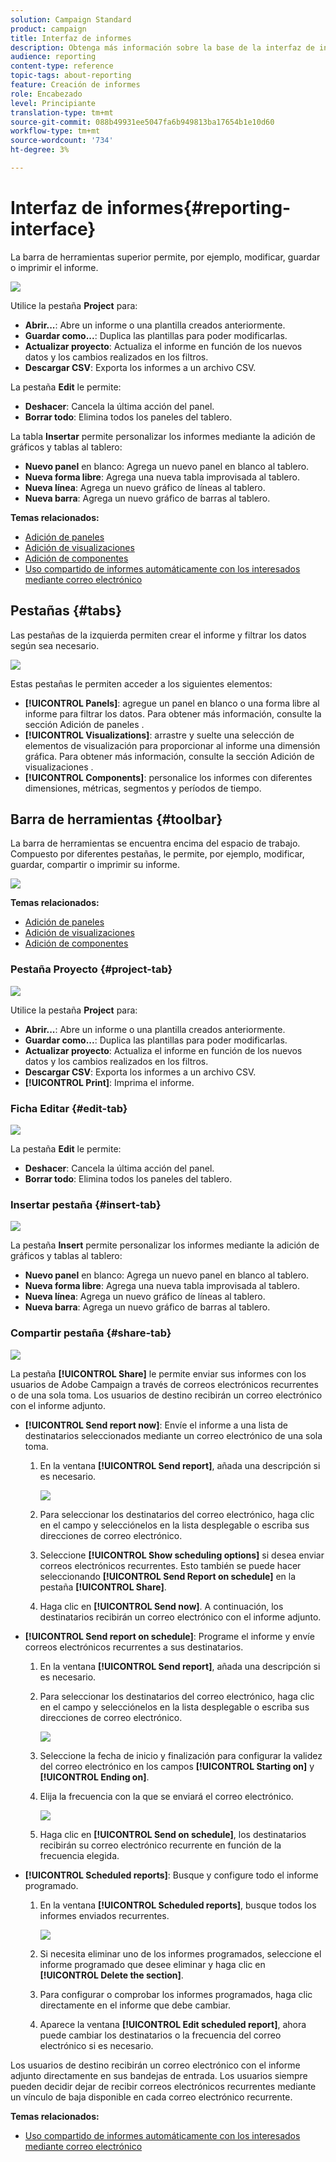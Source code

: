 ```yaml
---
solution: Campaign Standard
product: campaign
title: Interfaz de informes
description: Obtenga más información sobre la base de la interfaz de informes dinámicos y cómo navegar por las distintas pestañas y menús.
audience: reporting
content-type: reference
topic-tags: about-reporting
feature: Creación de informes
role: Encabezado
level: Principiante
translation-type: tm+mt
source-git-commit: 088b49931ee5047fa6b949813ba17654b1e10d60
workflow-type: tm+mt
source-wordcount: '734'
ht-degree: 3%

---
```



# Interfaz de informes{#reporting-interface}

La barra de herramientas superior permite, por ejemplo, modificar, guardar o imprimir el informe.

![](assets/dynamic_report_toolbar.png)

Utilice la pestaña **Project** para:

* **Abrir...**: Abre un informe o una plantilla creados anteriormente.
* **Guardar como...**: Duplica las plantillas para poder modificarlas.
* **Actualizar proyecto**: Actualiza el informe en función de los nuevos datos y los cambios realizados en los filtros.
* **Descargar CSV**: Exporta los informes a un archivo CSV.

La pestaña **Edit** le permite:

* **Deshacer**: Cancela la última acción del panel.
* **Borrar todo**: Elimina todos los paneles del tablero.

La tabla **Insertar** permite personalizar los informes mediante la adición de gráficos y tablas al tablero:

* **Nuevo panel** en blanco: Agrega un nuevo panel en blanco al tablero.
* **Nueva forma libre**: Agrega una nueva tabla improvisada al tablero.
* **Nueva línea**: Agrega un nuevo gráfico de líneas al tablero.
* **Nueva barra**: Agrega un nuevo gráfico de barras al tablero.

**Temas relacionados:**

* [Adición de paneles](../../reporting/using/adding-panels.md)
* [Adición de visualizaciones](../../reporting/using/adding-visualizations.md)
* [Adición de componentes](../../reporting/using/adding-components.md)
* [Uso compartido de informes automáticamente con los interesados mediante correo electrónico](https://helpx.adobe.com/campaign/kb/simplify-campaign-management.html#Reportandshareinsightswithallstakeholders)

## Pestañas {#tabs}

Las pestañas de la izquierda permiten crear el informe y filtrar los datos según sea necesario.

![](assets/dynamic_report_interface.png)

Estas pestañas le permiten acceder a los siguientes elementos:

* **[!UICONTROL Panels]**: agregue un panel en blanco o una forma libre al informe para filtrar los datos. Para obtener más información, consulte la sección Adición de paneles .
* **[!UICONTROL Visualizations]**: arrastre y suelte una selección de elementos de visualización para proporcionar al informe una dimensión gráfica. Para obtener más información, consulte la sección Adición de visualizaciones .
* **[!UICONTROL Components]**: personalice los informes con diferentes dimensiones, métricas, segmentos y períodos de tiempo.

## Barra de herramientas {#toolbar}

La barra de herramientas se encuentra encima del espacio de trabajo. Compuesto por diferentes pestañas, le permite, por ejemplo, modificar, guardar, compartir o imprimir su informe.

![](assets/dynamic_report_toolbar.png)

**Temas relacionados:**

* [Adición de paneles](../../reporting/using/adding-panels.md)
* [Adición de visualizaciones](../../reporting/using/adding-visualizations.md)
* [Adición de componentes](../../reporting/using/adding-components.md)

### Pestaña Proyecto {#project-tab}

![](assets/tab_project.png)

Utilice la pestaña **Project** para:

* **Abrir...**: Abre un informe o una plantilla creados anteriormente.
* **Guardar como...**: Duplica las plantillas para poder modificarlas.
* **Actualizar proyecto**: Actualiza el informe en función de los nuevos datos y los cambios realizados en los filtros.
* **Descargar CSV**: Exporta los informes a un archivo CSV.
* **[!UICONTROL Print]**: Imprima el informe.

### Ficha Editar {#edit-tab}

![](assets/tab_edit.png)

La pestaña **Edit** le permite:

* **Deshacer**: Cancela la última acción del panel.
* **Borrar todo**: Elimina todos los paneles del tablero.

### Insertar pestaña {#insert-tab}

![](assets/tab_insert.png)

La pestaña **Insert** permite personalizar los informes mediante la adición de gráficos y tablas al tablero:

* **Nuevo panel** en blanco: Agrega un nuevo panel en blanco al tablero.
* **Nueva forma libre**: Agrega una nueva tabla improvisada al tablero.
* **Nueva línea**: Agrega un nuevo gráfico de líneas al tablero.
* **Nueva barra**: Agrega un nuevo gráfico de barras al tablero.

### Compartir pestaña {#share-tab}

![](assets/tab_share_1.png)

La pestaña **[!UICONTROL Share]** le permite enviar sus informes con los usuarios de Adobe Campaign a través de correos electrónicos recurrentes o de una sola toma. Los usuarios de destino recibirán un correo electrónico con el informe adjunto.

* **[!UICONTROL Send report now]**: Envíe el informe a una lista de destinatarios seleccionados mediante un correo electrónico de una sola toma.

   1. En la ventana **[!UICONTROL Send report]**, añada una descripción si es necesario.

      ![](assets/tab_share_4.png)

   1. Para seleccionar los destinatarios del correo electrónico, haga clic en el campo y selecciónelos en la lista desplegable o escriba sus direcciones de correo electrónico.
   1. Seleccione **[!UICONTROL Show scheduling options]** si desea enviar correos electrónicos recurrentes. Esto también se puede hacer seleccionando **[!UICONTROL Send Report on schedule]** en la pestaña **[!UICONTROL Share]**.
   1. Haga clic en **[!UICONTROL Send now]**. A continuación, los destinatarios recibirán un correo electrónico con el informe adjunto.

* **[!UICONTROL Send report on schedule]**: Programe el informe y envíe correos electrónicos recurrentes a sus destinatarios.

   1. En la ventana **[!UICONTROL Send report]**, añada una descripción si es necesario.
   1. Para seleccionar los destinatarios del correo electrónico, haga clic en el campo y selecciónelos en la lista desplegable o escriba sus direcciones de correo electrónico.

      ![](assets/tab_share_5.png)

   1. Seleccione la fecha de inicio y finalización para configurar la validez del correo electrónico en los campos **[!UICONTROL Starting on]** y **[!UICONTROL Ending on]**.
   1. Elija la frecuencia con la que se enviará el correo electrónico.

      ![](assets/tab_share_2.png)

   1. Haga clic en **[!UICONTROL Send on schedule]**, los destinatarios recibirán su correo electrónico recurrente en función de la frecuencia elegida.

* **[!UICONTROL Scheduled reports]**: Busque y configure todo el informe programado.

   1. En la ventana **[!UICONTROL Scheduled reports]**, busque todos los informes enviados recurrentes.

      ![](assets/tab_share_3.png)

   1. Si necesita eliminar uno de los informes programados, seleccione el informe programado que desee eliminar y haga clic en **[!UICONTROL Delete the section]**.
   1. Para configurar o comprobar los informes programados, haga clic directamente en el informe que debe cambiar.
   1. Aparece la ventana **[!UICONTROL Edit scheduled report]**, ahora puede cambiar los destinatarios o la frecuencia del correo electrónico si es necesario.

Los usuarios de destino recibirán un correo electrónico con el informe adjunto directamente en sus bandejas de entrada. Los usuarios siempre pueden decidir dejar de recibir correos electrónicos recurrentes mediante un vínculo de baja disponible en cada correo electrónico recurrente.

**Temas relacionados:**

* [Uso compartido de informes automáticamente con los interesados mediante correo electrónico](https://helpx.adobe.com/campaign/kb/simplify-campaign-management.html#Reportandshareinsightswithallstakeholders)
